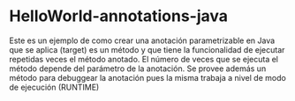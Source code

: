 # HelloWorld-annotations-java

Este es un ejemplo de como crear una anotación parametrizable en Java que se aplica (target) es un método y que tiene la funcionalidad de ejecutar repetidas veces el método anotado. El número de veces que se ejecuta el método depende del parámetro de la anotación. Se provee además un método para debuggear la anotación pues la misma trabaja a nivel de modo de ejecución (RUNTIME)